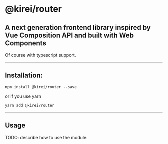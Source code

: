 @kirei/router
===================

## A next generation frontend library inspired by Vue Composition API and built with Web Components 
Of course with typescript support.

------------------
## Installation:

`npm install @kirei/router --save`

or if you use yarn

`yarn add @kirei/router`

--------
## Usage

TODO: describe how to use the module:
